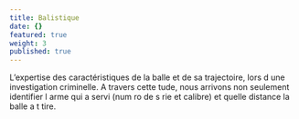 ```yaml
---
title: Balistique
date: {}
featured: true
weight: 3
published: true
---
```

L’expertise des caractéristiques de la balle et de sa trajectoire, lors d une investigation criminelle. A travers cette tude, nous arrivons non seulement identifier l arme qui a servi (num ro de s rie et calibre) et quelle distance la balle a t tire.

